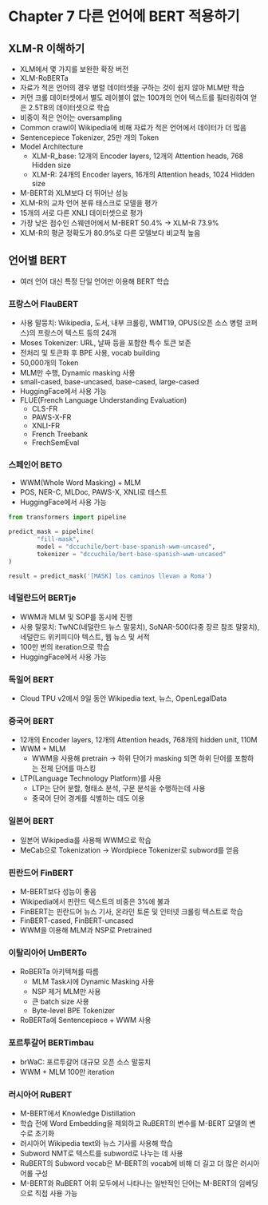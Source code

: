 # Chapter 7 다른 언어에 BERT 적용하기

## XLM-R 이해하기

- XLM에서 몇 가지를 보완한 확장 버전
- XLM-RoBERTa
- 자료가 적은 언어의 경우 병렬 데이터셋을 구하는 것이 쉽지 않아 MLM만 학습
- 커먼 크롤 데이터셋에서 별도 레이블이 없는 100개의 언어 텍스트를 필터링하여 얻은 2.5TB의 데이터셋으로 학습
- 비중이 적은 언어는 oversampling
- Common crawl이 Wikipedia에 비해 자료가 적은 언어에서 데이터가 더 많음
- Sentencepiece Tokenizer, 25만 개의 Token
- Model Architecture
  - XLM-R_base: 12개의 Encoder layers, 12개의 Attention heads, 768 Hidden size
  - XLM-R: 24개의 Encoder layers, 16개의 Attention heads, 1024 Hidden size
- M-BERT와 XLM보다 더 뛰어난 성능
- XLM-R의 교차 언어 분류 태스크로 모델을 평가
- 15개의 서로 다른 XNLI 데이터셋으로 평가
- 가장 낮은 점수인 스웨덴어에서 M-BERT 50.4% → XLM-R 73.9%
- XLM-R의 평균 정확도가 80.9%로 다른 모델보다 비교적 높음

## 언어별 BERT

- 여러 언어 대신 특정 단일 언어만 이용해 BERT 학습

### 프랑스어 FlauBERT

- 사용 말뭉치: Wikipedia, 도서, 내부 크롤링, WMT19, OPUS(오픈 소스 병렬 코퍼스)의 프랑스어 텍스트 등의 24개
- Moses Tokenizer: URL, 날짜 등을 포함한 특수 토큰 보존
- 전처리 및 토큰화 후 BPE 사용, vocab building
- 50,000개의 Token
- MLM만 수행, Dynamic masking 사용
- small-cased, base-uncased, base-cased, large-cased
- HuggingFace에서 사용 가능
- FLUE(French Language Understanding Evaluation)
  - CLS-FR
  - PAWS-X-FR
  - XNLI-FR
  - French Treebank
  - FrechSemEval

### 스페인어 BETO

- WWM(Whole Word Masking) + MLM
- POS, NER-C, MLDoc, PAWS-X, XNLI로 테스트
- HuggingFace에서 사용 가능

```python
from transformers import pipeline

predict_mask = pipeline(
		"fill-mask",
		model = "dccuchile/bert-base-spanish-wwm-uncased",
		tokenizer = "dccuchile/bert-base-spanish-wwm-uncased"
)

result = predict_mask('[MASK] los caminos llevan a Roma')
```

### 네덜란드어 BERTje

- WWM과 MLM 및 SOP를 동시에 진행
- 사용 말뭉치: TwNC(네덜란드 뉴스 말뭉치), SoNAR-500(다중 장르 참조 말뭉치), 네덜란드 위키피디아 텍스트, 웹 뉴스 및 서적
- 100만 번의 iteration으로 학습
- HuggingFace에서 사용 가능

### 독일어 BERT

- Cloud TPU v2에서 9일 동안 Wikipedia text, 뉴스, OpenLegalData

### 중국어 BERT

- 12개의 Encoder layers, 12개의 Attention heads, 768개의 hidden unit, 110M
- WWM + MLM
  - WWM을 사용해 pretrain → 하위 단어가 masking 되면 하위 단어를 포함하는 전체 단어를 마스킹
- LTP(Language Technology Platform)를 사용
  - LTP는 단어 분할, 형태소 분석, 구문 분석을 수행하는데 사용
  - 중국어 단어 경계를 식별하는 데도 이용

### 일본어 BERT

- 일본어 Wikipedia를 사용해 WWM으로 학습
- MeCab으로 Tokenization → Wordpiece Tokenizer로 subword를 얻음

### 핀란드어 FinBERT

- M-BERT보다 성능이 좋음
- Wikipedia에서 핀란드 텍스트의 비중은 3%에 불과
- FinBERT는 핀란드어 뉴스 기사, 온라인 토론 및 인터넷 크롤링 텍스트로 학습
- FinBERT-cased, FinBERT-uncased
- WWM을 이용해 MLM과 NSP로 Pretrained

### 이탈리아어 UmBERTo

- RoBERTa 아키텍쳐를 따름
  - MLM Task시에 Dynamic Masking 사용
  - NSP 제거 MLM만 사용
  - 큰 batch size 사용
  - Byte-level BPE Tokenizer
- RoBERTa에 Sentencepiece + WWM 사용

### 포르투갈어 BERTimbau

- brWaC: 포르투갈어 대규모 오픈 소스 말뭉치
- WWM + MLM 100만 iteration

### 러시아어 RuBERT

- M-BERT에서 Knowledge Distillation
- 학습 전에 Word Embedding을 제외하고 RuBERT의 변수를 M-BERT 모델의 변수로 초기화
- 러시아어 Wikipedia text와 뉴스 기사를 사용해 학습
- Subword NMT로 텍스트를 subword로 나누는 데 사용
- RuBERT의 Subword vocab은 M-BERT의 vocab에 비해 더 길고 더 많은 러시아어롤 구성
- M-BERT와 RuBERT 어휘 모두에서 나타나는 일반적인 단어는 M-BERT의 임베딩으로 직접 사용 가능